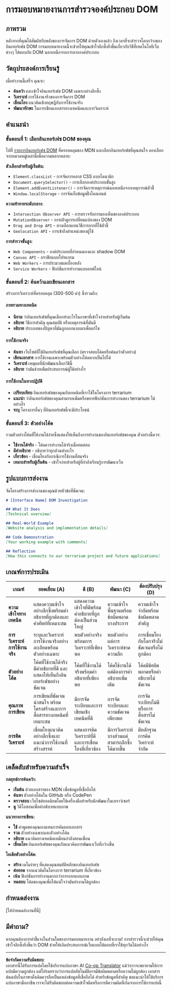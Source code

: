 <!--
CO_OP_TRANSLATOR_METADATA:
{
  "original_hash": "947ca5ce7c94aee9c7de7034e762bc17",
  "translation_date": "2025-10-23T21:03:32+00:00",
  "source_file": "3-terrarium/3-intro-to-DOM-and-closures/assignment.md",
  "language_code": "th"
}
-->
# การมอบหมายงานการสำรวจองค์ประกอบ DOM

## ภาพรวม

หลังจากที่คุณได้สัมผัสกับพลังของการจัดการ DOM ด้วยตัวเองแล้ว ถึงเวลาที่จะสำรวจโลกกว้างของอินเทอร์เฟซ DOM การมอบหมายงานนี้จะช่วยให้คุณเข้าใจลึกซึ้งยิ่งขึ้นเกี่ยวกับวิธีที่เทคโนโลยีเว็บต่างๆ โต้ตอบกับ DOM นอกเหนือจากการลากองค์ประกอบ

## วัตถุประสงค์การเรียนรู้

เมื่อทำงานนี้เสร็จ คุณจะ:
- **ค้นคว้า** และเข้าใจอินเทอร์เฟซ DOM เฉพาะอย่างลึกซึ้ง
- **วิเคราะห์** การใช้งานจริงของการจัดการ DOM
- **เชื่อมโยง** แนวคิดเชิงทฤษฎีกับการใช้งานจริง
- **พัฒนาทักษะ** ในการเขียนเอกสารทางเทคนิคและการวิเคราะห์

## คำแนะนำ

### ขั้นตอนที่ 1: เลือกอินเทอร์เฟซ DOM ของคุณ

ไปที่ [รายการอินเทอร์เฟซ DOM](https://developer.mozilla.org/docs/Web/API/Document_Object_Model) ที่ครอบคลุมของ MDN และเลือกอินเทอร์เฟซที่คุณสนใจ ลองเลือกจากหมวดหมู่เหล่านี้เพื่อความหลากหลาย:

**ตัวเลือกสำหรับผู้เริ่มต้น:**
- `Element.classList` - การจัดการคลาส CSS แบบไดนามิก
- `Document.querySelector()` - การเลือกองค์ประกอบขั้นสูง
- `Element.addEventListener()` - การจัดการเหตุการณ์นอกเหนือจากเหตุการณ์ตัวชี้
- `Window.localStorage` - การจัดเก็บข้อมูลฝั่งไคลเอนต์

**ความท้าทายระดับกลาง:**
- `Intersection Observer API` - การตรวจจับการมองเห็นขององค์ประกอบ
- `MutationObserver` - การเฝ้าดูการเปลี่ยนแปลงของ DOM
- `Drag and Drop API` - ทางเลือกแทนวิธีการลากที่ใช้ตัวชี้
- `Geolocation API` - การเข้าถึงตำแหน่งของผู้ใช้

**การสำรวจขั้นสูง:**
- `Web Components` - องค์ประกอบที่กำหนดเองและ shadow DOM
- `Canvas API` - กราฟิกแบบโปรแกรม
- `Web Workers` - การประมวลผลเบื้องหลัง
- `Service Workers` - ฟังก์ชันการทำงานแบบออฟไลน์

### ขั้นตอนที่ 2: ค้นคว้าและเขียนเอกสาร

สร้างการวิเคราะห์ที่ครอบคลุม (300-500 คำ) ซึ่งรวมถึง:

#### ภาพรวมทางเทคนิค
- **นิยาม** ว่าอินเทอร์เฟซที่คุณเลือกทำอะไรในภาษาที่เข้าใจง่ายสำหรับผู้เริ่มต้น
- **อธิบาย** วิธีการสำคัญ คุณสมบัติ หรือเหตุการณ์ที่มันมี
- **อธิบาย** ประเภทของปัญหาที่มันถูกออกแบบมาเพื่อแก้ไข

#### การใช้งานจริง
- **ค้นหา** เว็บไซต์ที่ใช้อินเทอร์เฟซที่คุณเลือก (ตรวจสอบโค้ดหรือค้นคว้าตัวอย่าง)
- **เขียนเอกสาร** การใช้งานเฉพาะพร้อมตัวอย่างโค้ดหากเป็นไปได้
- **วิเคราะห์** เหตุผลที่นักพัฒนาเลือกวิธีนี้
- **อธิบาย** ว่ามันช่วยเพิ่มประสบการณ์ผู้ใช้อย่างไร

#### การใช้งานในทางปฏิบัติ
- **เปรียบเทียบ** อินเทอร์เฟซของคุณกับเทคนิคที่เราใช้ในโครงการ terrarium
- **แนะนำ** ว่าอินเทอร์เฟซของคุณสามารถเพิ่มหรือขยายฟังก์ชันการทำงานของ terrarium ได้อย่างไร
- **ระบุ** โครงการอื่นๆ ที่อินเทอร์เฟซนี้จะมีประโยชน์

### ขั้นตอนที่ 3: ตัวอย่างโค้ด

รวมตัวอย่างโค้ดที่ใช้งานได้ง่ายซึ่งแสดงให้เห็นถึงการทำงานของอินเทอร์เฟซของคุณ ตัวอย่างนี้ควร:
- **ใช้งานได้จริง** - โค้ดควรทำงานได้จริงเมื่อทดสอบ
- **มีคำอธิบาย** - อธิบายว่าทุกส่วนทำอะไร
- **เกี่ยวข้อง** - เชื่อมโยงกับกรณีการใช้งานที่สมจริง
- **เหมาะสำหรับผู้เริ่มต้น** - เข้าใจง่ายสำหรับผู้ที่กำลังเรียนรู้การพัฒนาเว็บ

## รูปแบบการส่งงาน

จัดโครงสร้างการส่งงานของคุณด้วยหัวข้อที่ชัดเจน:

```markdown
# [Interface Name] DOM Investigation

## What It Does
[Technical overview]

## Real-World Example
[Website analysis and implementation details]

## Code Demonstration
[Your working example with comments]

## Reflection
[How this connects to our terrarium project and future applications]
```

## เกณฑ์การประเมิน

| เกณฑ์ | ยอดเยี่ยม (A) | ดี (B) | พัฒนา (C) | ต้องปรับปรุง (D) |
|-------|---------------|--------|-----------|------------------|
| **ความเข้าใจทางเทคนิค** | แสดงความเข้าใจอย่างลึกซึ้งพร้อมคำอธิบายที่ถูกต้องและคำศัพท์ที่เหมาะสม | แสดงความเข้าใจที่ดีพร้อมคำอธิบายที่ถูกต้องเป็นส่วนใหญ่ | ความเข้าใจพื้นฐานพร้อมข้อผิดพลาดบางประการ | ความเข้าใจจำกัดพร้อมข้อผิดพลาดสำคัญ |
| **การวิเคราะห์การใช้งานจริง** | ระบุและวิเคราะห์การใช้งานจริงอย่างละเอียดพร้อมตัวอย่างเฉพาะ | พบตัวอย่างจริงพร้อมการวิเคราะห์ที่เพียงพอ | พบตัวอย่างแต่การวิเคราะห์ขาดความลึก | การเชื่อมโยงกับโลกจริงไม่ชัดเจนหรือไม่ถูกต้อง |
| **ตัวอย่างโค้ด** | โค้ดที่ใช้งานได้จริง มีคำอธิบายที่ดี และแสดงให้เห็นถึงอินเทอร์เฟซอย่างชัดเจน | โค้ดที่ใช้งานได้จริงพร้อมคำอธิบายที่เพียงพอ | โค้ดใช้งานได้แต่ต้องการคำอธิบายเพิ่มเติม | โค้ดมีข้อผิดพลาดหรือคำอธิบายไม่ชัดเจน |
| **คุณภาพการเขียน** | การเขียนที่ชัดเจน น่าสนใจ พร้อมโครงสร้างและการสื่อสารทางเทคนิคที่เหมาะสม | มีการจัดระเบียบและการเขียนเชิงเทคนิคที่ดี | การจัดระเบียบและความชัดเจนเพียงพอ | การจัดระเบียบไม่ดีหรือการสื่อสารไม่ชัดเจน |
| **การคิดวิเคราะห์** | เชื่อมโยงแนวคิดอย่างลึกซึ้งและแนะนำการใช้งานที่สร้างสรรค์ | แสดงการคิดวิเคราะห์ที่ดีและการเชื่อมโยงที่เกี่ยวข้อง | มีการวิเคราะห์บางส่วนแต่สามารถลึกซึ้งได้มากขึ้น | มีหลักฐานการคิดวิเคราะห์จำกัด |

## เคล็ดลับสำหรับความสำเร็จ

**กลยุทธ์การค้นคว้า:**
- **เริ่มต้น** ด้วยเอกสารของ MDN เพื่อข้อมูลที่เชื่อถือได้
- **ค้นหา** ตัวอย่างโค้ดใน GitHub หรือ CodePen
- **ตรวจสอบ** เว็บไซต์ยอดนิยมโดยใช้เครื่องมือสำหรับนักพัฒนาในเบราว์เซอร์
- **ดู** วิดีโอสอนเพื่อคำอธิบายแบบภาพ

**แนวทางการเขียน:**
- **ใช้** คำพูดของคุณเองแทนการคัดลอกเอกสาร
- **รวม** ตัวอย่างเฉพาะและตัวอย่างโค้ด
- **อธิบาย** แนวคิดทางเทคนิคเหมือนกำลังสอนเพื่อน
- **เชื่อมโยง** อินเทอร์เฟซของคุณกับแนวคิดการพัฒนาเว็บที่กว้างขึ้น

**ไอเดียตัวอย่างโค้ด:**
- **สร้าง** เดโมง่ายๆ ที่แสดงคุณสมบัติหลักของอินเทอร์เฟซ
- **ต่อยอด** จากแนวคิดในโครงการ terrarium ที่เกี่ยวข้อง
- **เน้น** ฟังก์ชันการทำงานมากกว่าการออกแบบภาพ
- **ทดสอบ** โค้ดของคุณเพื่อให้แน่ใจว่ามันทำงานได้ถูกต้อง

## กำหนดส่งงาน

[ใส่กำหนดส่งงานที่นี่]

## มีคำถาม?

หากคุณต้องการคำชี้แจงในส่วนใดของการมอบหมายงาน อย่าลังเลที่จะถาม! การสำรวจนี้จะช่วยให้คุณเข้าใจลึกซึ้งยิ่งขึ้นว่า DOM ช่วยให้เกิดประสบการณ์เว็บแบบโต้ตอบที่เราใช้ทุกวันได้อย่างไร

---

**ข้อจำกัดความรับผิดชอบ**:  
เอกสารนี้ได้รับการแปลโดยใช้บริการแปลภาษา AI [Co-op Translator](https://github.com/Azure/co-op-translator) แม้ว่าเราจะพยายามให้การแปลมีความถูกต้อง แต่โปรดทราบว่าการแปลอัตโนมัติอาจมีข้อผิดพลาดหรือความไม่ถูกต้อง เอกสารต้นฉบับในภาษาดั้งเดิมควรถือเป็นแหล่งข้อมูลที่เชื่อถือได้ สำหรับข้อมูลที่สำคัญ ขอแนะนำให้ใช้บริการแปลภาษามืออาชีพ เราจะไม่รับผิดชอบต่อความเข้าใจผิดหรือการตีความผิดที่เกิดจากการใช้การแปลนี้